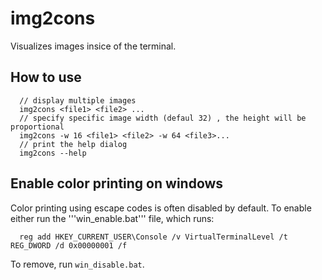 # img2cons
Visualizes images insice of the terminal.
## How to use
```
  // display multiple images
  img2cons <file1> <file2> ...
  // specify specific image width (defaul 32) , the height will be proportional
  img2cons -w 16 <file1> <file2> -w 64 <file3>...
  // print the help dialog
  img2cons --help
```
## Enable color printing on windows
Color printing using escape codes is often disabled by default.
To enable either run the '''win_enable.bat''' file, which runs:
```
  reg add HKEY_CURRENT_USER\Console /v VirtualTerminalLevel /t REG_DWORD /d 0x00000001 /f
```
To remove, run ```win_disable.bat```.
